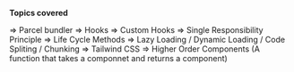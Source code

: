 **Topics covered**

=> Parcel bundler
=> Hooks
=> Custom Hooks
=> Single Responsibility Principle
=> Life Cycle Methods
=> Lazy Loading / Dynamic Loading / Code Spliting / Chunking
=> Tailwind CSS
=> Higher Order Components (A function that takes a componnet and returns a component)
